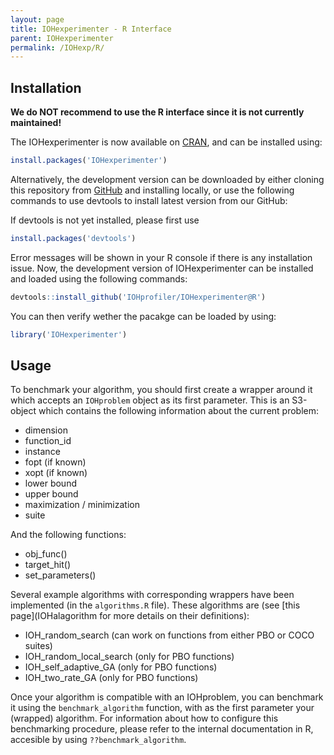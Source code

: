 ```yaml
---
layout: page
title: IOHexperimenter - R Interface
parent: IOHexperimenter
permalink: /IOHexp/R/
--- 
```



## Installation

**We do NOT recommend to use the R interface since it is not currently maintained!**

The IOHexperimenter is now available on [CRAN](https://CRAN.R-project.org/package=IOHexperimenter), and can be installed using:

```r
install.packages('IOHexperimenter')
```

Alternatively, the development version can be downloaded by either cloning this repository from [GitHub](https://github.com/IOHprofiler/IOHexperimenter.git) and installing locally, or use the following commands to use devtools to install latest version from our GitHub:

If devtools is not yet installed, please first use

```r
install.packages('devtools')
```

Error messages will be shown in your R console if there is any installation issue.
Now, the development version of IOHexperimenter can be installed and loaded using the following commands:

```r
devtools::install_github('IOHprofiler/IOHexperimenter@R')
```

You can then verify wether the pacakge can be loaded by using:

```r
library('IOHexperimenter')
```
## Usage

To benchmark your algorithm, you should first create a wrapper around it which accepts an `IOHproblem` object as its first parameter. This is an S3-object which contains the following information about the current problem:

* dimension
* function_id
* instance
* fopt (if known)
* xopt (if known)
* lower bound
* upper bound
* maximization / minimization
* suite

And the following functions:

* obj_func()
* target_hit()
* set_parameters()

Several example algorithms with corresponding wrappers have been implemented (in the `algorithms.R` file). These algorithms are (see [this page](IOHalagorithm for more details on their definitions):
- IOH_random_search (can work on functions from either PBO or COCO suites)
- IOH_random_local_search (only for PBO functions)
- IOH_self_adaptive_GA (only for PBO functions)
- IOH_two_rate_GA (only for PBO functions)

Once your algorithm is compatible with an IOHproblem, you can benchmark it using the `benchmark_algorithm` function, with as the first parameter your (wrapped) algorithm. 
For information about how to configure this benchmarking procedure, please refer to the internal documentation in R, accesible by using `??benchmark_algorithm`.

